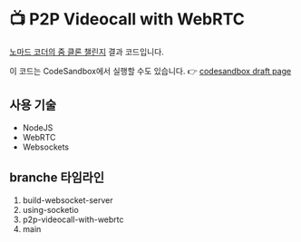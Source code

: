# 📺 P2P Videocall with WebRTC

[노마드 코더의 줌 클론 챌린지](https://nomadcoders.co/noom-challenge) 결과 코드입니다.

이 코드는 CodeSandbox에서 실행할 수도 있습니다. 👉 [codesandbox draft page](https://ewf8kv.sse.codesandbox.io/)


## 사용 기술
- NodeJS
- WebRTC
- Websockets


## branche 타임라인
1. build-websocket-server
2. using-socketio
3. p2p-videocall-with-webrtc
4. main
